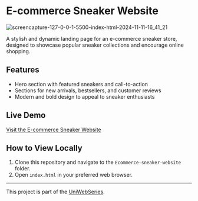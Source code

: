# E-commerce Sneaker Website

![screencapture-127-0-0-1-5500-index-html-2024-11-11-16_41_21](https://github.com/user-attachments/assets/5617d305-f536-47ec-8922-7e1cfa8ecdd8)

A stylish and dynamic landing page for an e-commerce sneaker store, designed to showcase popular sneaker collections and encourage online shopping.

## Features
- Hero section with featured sneakers and call-to-action
- Sections for new arrivals, bestsellers, and customer reviews
- Modern and bold design to appeal to sneaker enthusiasts

## Live Demo
[Visit the E-commerce Sneaker Website](https://darling-pudding-9d76f7.netlify.app/)

## How to View Locally
1. Clone this repository and navigate to the `Ecommerce-sneaker-website` folder.
2. Open `index.html` in your preferred web browser.

---

This project is part of the [UniWebSeries](https://github.com/Tyron-Barnard/UniWebSeries).
